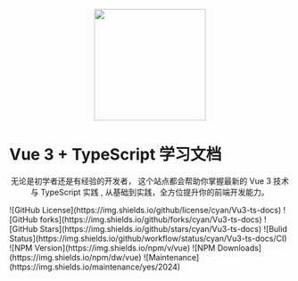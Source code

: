 <p align= "center">
<img src="https://caoyan-810.oss-cn-nanjing.aliyuncs.com/114632281_p0_master1200.jpg?OSSAccessKeyId=LTAI5t8hvPqenc3EEGaConZr&Expires=1728712884&Signature=xcc3%2FrIZ%2BpjJdR1fVB03iFKos5c%3D" style="width: 200px;" />
</p>
<h1 align = "cenrer"> Vue 3 + TypeScript 学习文档</h1>
<p align = "center">
无论是初学者还是有经验的开发者， 这个站点都会帮助你掌握最新的 Vue 3 技术与 TypeScript 实践 , 从基础到实践，全方位提升你的前端开发能力。
</p>

<p>
![GitHub License](https://img.shields.io/github/license/cyan/Vu3-ts-docs)
![GitHub forks](https://img.shields.io/github/forks/cyan/Vu3-ts-docs)
![GitHub Stars](https://img.shields.io/github/stars/cyan/Vu3-ts-docs)
![Bulid Status](https://img.shields.io/github/workflow/status/cyan/Vu3-ts-docs/CI)
![NPM Version](https://img.shields.io/npm/v/vue)
![NPM Downloads](https://img.shields.io/npm/dw/vue)
![Maintenance](https://img.shields.io/maintenance/yes/2024)






</p>
